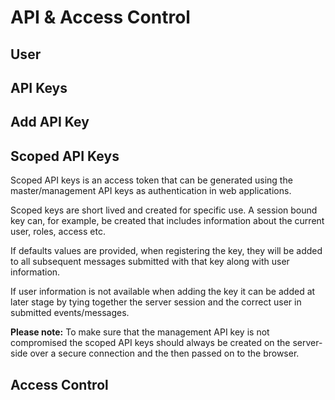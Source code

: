 # API & Access Control
## User
## API Keys
## Add API Key
## Scoped API Keys
Scoped API keys is an access token that can be generated using the master/management API keys as authentication in web applications.

Scoped keys are short lived and created for specific use. A session bound key can, for example, be created that includes information about the current user, roles, access etc. 

If defaults values are provided, when registering the key, they will be added to all subsequent messages submitted with that key along with user information.

If user information is not available when adding the key it can be added at later stage by tying together the server session and the correct user in submitted events/messages.

**Please note:** To make sure that the management API key is not compromised the scoped API keys should always be created on the server-side over a secure connection and the then passed on to the browser.

## Access Control
